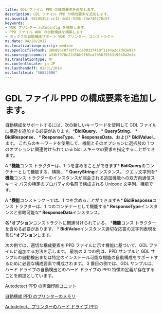 ```yaml
---
title: GDL ファイル PPD の構成要素を追加します。
description: GDL ファイル PPD の構成要素を追加します。
ms.assetid: 981952b2-cc13-4c62-935b-74e749278c0f
keywords:
- WDK プリンター autoconfig を構築します。
- PPD ファイル WDK の自動構成を構築します
- ボックスの自動構成サポート WDK プリンター、コンストラクト
ms.date: 04/20/2017
ms.localizationpriority: medium
ms.openlocfilehash: 30b89bc0f78ffcca00337410f1144a2c7d43e924
ms.sourcegitcommit: a33b7978e22d5bb9f65ca7056f955319049a2e4c
ms.translationtype: MT
ms.contentlocale: ja-JP
ms.lasthandoff: 01/31/2019
ms.locfileid: "56532596"
---
```

# <a name="adding-constructs-to-your-gdl-file-for-ppd"></a>GDL ファイル PPD の構成要素を追加します。


自動構成をサポートするには、次の新しいキーワードを使用して GDL ファイルに構造を追加する必要があります。\***BidiQuery**、 \* **QueryString**、 \* **BidiResponse**、 \* **ResponseType**、 \* **ResponseData**、および\* **BidiValue**します。 これらのキーワードを使用して、機能とそのオプションに選択肢の 1 つのオプションに関連付けられている bidi スキーマの要求を指定することができます。

A \***機能**コンス トラクターは、1 つを含めることができます\* **BidiQuery**のコンテナーとして機能する、構築、 \* **QueryString**インスタンス。 クエリ文字列を\***機能**コンス トラクターのインスタンスが照会される追加機能への双方向通信スキーマ パスの特定のプロパティの名前で構成される Unicode 文字列、機能です。

A \***機能**コンストラクトでは、1 つを含めることができますも\* **BidiResponse**コンス トラクターは、1 つのコンテナーとして機能する\* **ResponseType**インスタンスと省略可能な\* **ResponseData**インスタンス。

各\***オプション**コンストラクトに関連付けられている、 \***機能**コンス トラクターを含める必要があります、 \* **BidiValue**インスタンス適切な応答の文字列表現を含む\***オプション**します。

次の例では、適切な構成要素を PPD ファイルに示す機能に基づいて、GDL ファイルに追加する方法を示します。 最初の 2 つの例は、PPD サンプルと GDL サンプルの自動検出または特定のインストール可能な機能の自動構成をサポートするために必要な構成要素で構成されます。 3 番目の例では、GDL サンプルは、ハード ドライブの自動検出とのハード ドライブの PPD 特徴の定義が存在することを前提としています。

[Autodetect PPD の両面印刷ユニット](autodetect-the-duplex-unit-for-ppd.md)

[自動構成 PPD のプリンターのメモリ](autoconfigure-the-printer-s-memory-for-ppd.md)

[Autodetect、プリンターのハード ドライブ PPD](autodetect-the-printer-s-hard-drive-for-ppd.md)

 

 





